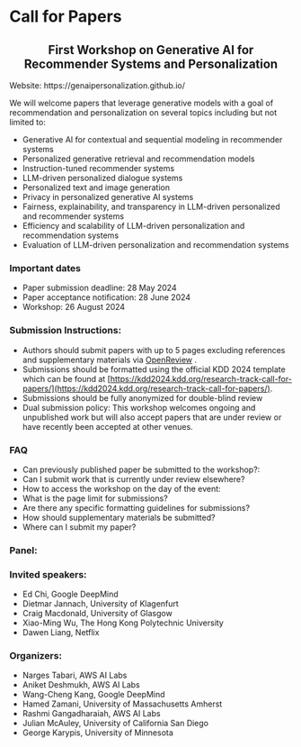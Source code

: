 # Call for Papers

<h2 style="text-align: center;"> First Workshop on Generative AI for Recommender Systems and
Personalization </h2> 

<p> Website: https://genaipersonalization.github.io/ </p>


We will welcome papers that leverage generative models with a goal of recommendation and personalization on several topics including but not limited to:
- Generative AI for contextual and sequential modeling in recommender systems
- Personalized generative retrieval and recommendation models
- Instruction-tuned recommender systems
- LLM-driven personalized dialogue systems
- Personalized text and image generation
- Privacy in personalized generative AI systems
- Fairness, explainability, and transparency in LLM-driven personalized and recommender systems
- Efficiency and scalability of LLM-driven personalization and recommendation systems
- Evaluation of LLM-driven personalization and recommendation systems


### Important dates

- Paper submission deadline: 28 May 2024
- Paper acceptance notification: 28 June 2024
- Workshop: 26 August 2024


### Submission Instructions:
- Authors should submit papers with up to 5 pages excluding references and supplementary materials via [OpenReview]() .
- Submissions should be formatted using the official KDD 2024 template which can be found at [https://kdd2024.kdd.org/research-track-call-for-papers/](https://kdd2024.kdd.org/research-track-call-for-papers/).
- Submissions should be fully anonymized for double-blind review
- Dual submission policy: This workshop welcomes ongoing and unpublished work but will also accept papers that are under review or have recently been accepted at other venues.

### FAQ
- Can previously published paper be submitted to the workshop?:
- Can I submit work that is currently under review elsewhere?
- How to access the workshop on the day of the event:
- What is the page limit for submissions?
- Are there any specific formatting guidelines for submissions?
- How should supplementary materials be submitted?
- Where can I submit my paper?

### Panel:

### Invited speakers:
- Ed Chi, Google DeepMind
- Dietmar Jannach, University of Klagenfurt
- Craig Macdonald, University of Glasgow
- Xiao-Ming Wu, The Hong Kong Polytechnic University
- Dawen Liang, Netflix

### Organizers:
- Narges Tabari, AWS AI Labs
- Aniket Deshmukh, AWS AI Labs
- Wang-Cheng Kang, Google DeepMind
- Hamed Zamani, University of Massachusetts Amherst
- Rashmi Gangadharaiah, AWS AI Labs
- Julian McAuley, University of California San Diego
- George Karypis, University of Minnesota

